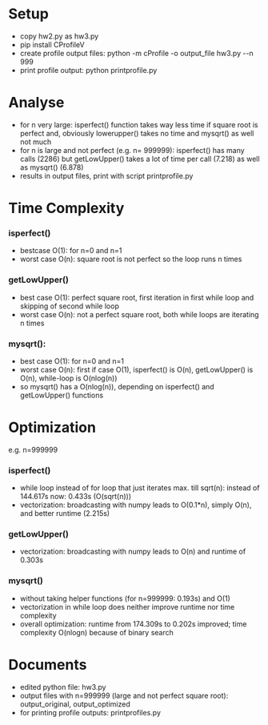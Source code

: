 # Setup
- copy hw2.py as hw3.py
- pip install CProfileV
- create profile output files: python -m cProfile -o output_file hw3.py --n 999
- print profile output: python printprofile.py

# Analyse
- for n very large: isperfect() function takes way less time if square root is perfect and, obviously lowerupper() takes no time and mysqrt() as well not much
- for n is large and not perfect (e.g. n= 999999):  isperfect() has many calls (2286) but getLowUpper() takes a lot of time per call (7.218) as well as mysqrt() (6.878)
- results in output files, print with script printprofile.py

# Time Complexity
### isperfect()
- bestcase O(1): for n=0 and n=1
- worst case O(n): square root is not perfect so the loop runs n times
### getLowUpper()
- best case O(1): perfect square root, first iteration in first while loop and skipping of second while loop
- worst case O(n): not a perfect square root, both while loops are iterating n times
### mysqrt():
- best case O(1): for n=0 and n=1
- worst case O(n): first if case O(1), isperfect() is O(n), getLowUpper() is O(n), while-loop is O(nlog(n))
- so mysqrt() has a O(nlog(n)), depending on isperfect() and getLowUpper() functions


# Optimization

e.g. n=999999
### isperfect()
- while loop instead of for loop that just iterates max. till sqrt(n): instead of 144.617s now: 0.433s (O(sqrt(n)))
- vectorization: broadcasting with numpy leads to O(0.1*n), simply O(n), and better runtime (2.215s)

### getLowUpper()
- vectorization: broadcasting with numpy leads to O(n) and runtime of 0.303s

### mysqrt()
- without taking helper functions (for n=999999: 0.193s) and O(1)
- vectorization in while loop does neither improve runtime nor time complexity
- overall optimization: runtime from 174.309s to 0.202s improved; time complexity O(nlogn) because of binary search 

# Documents
- edited python file: hw3.py
- output files with n=999999 (large and not perfect square root): output_original, output_optimized
- for printing profile outputs: printprofiles.py  